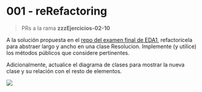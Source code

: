 # 001 - reRefactoring

> PRs a la rama **zzzEjercicios-02-10**

A la solución propuesta en el [repo del examen final de EDA1](https://github.com/mmasias/24-25-EDA1-ExamenFinal), refactoricela para abstraer largo y ancho en una clase Resolucion. Implemente (y utilice) los métodos públicos que considere pertinentes.

Adicionalmente, actualice el diagrama de clases para mostrar la nueva clase y su relación con el resto de elementos.

![](https://raw.githubusercontent.com/mmasias/24-25-EDA1-ExamenFinal/refs/heads/main/images/IMG_20250123_115901.jpg)

